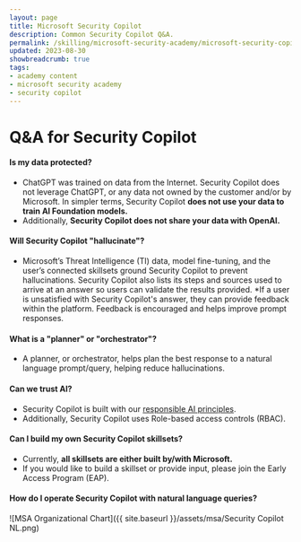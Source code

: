 ```yaml
---
layout: page
title: Microsoft Security Copilot
description: Common Security Copilot Q&A.
permalink: /skilling/microsoft-security-academy/microsoft-security-copilot-extra
updated: 2023-08-30
showbreadcrumb: true
tags: 
- academy content
- microsoft security academy
- security copilot
---
```


# Q&A for Security Copilot

#### Is my data protected?
* ChatGPT was trained on data from the Internet. Security Copilot does not leverage ChatGPT, or any data not owned by the customer and/or by Microsoft. In simpler terms, Security Copilot **does not use your data to train AI Foundation models.**
* Additionally, **Security Copilot does not share your data with OpenAI.**

#### Will Security Copilot "hallucinate"?
* Microsoft’s Threat Intelligence (TI) data, model fine-tuning, and the user’s connected skillsets ground Security Copilot to prevent hallucinations. Security Copilot also lists its steps and sources used to arrive at an answer so users can validate the results provided.
*If a user is unsatisfied with Security Copilot's answer, they can provide feedback within the platform. Feedback is encouraged and helps improve prompt responses.

#### What is a "planner" or "orchestrator"?
* A planner, or orchestrator, helps plan the best response to a natural language prompt/query, helping reduce hallucinations.

#### Can we trust AI?
* Security Copilot is built with our [responsible AI principles](https://www.microsoft.com/en-us/ai/responsible-ai?activetab=pivot1%3aprimaryr6). 
* Additionally, Security Copilot uses Role-based access controls (RBAC).

#### Can I build my own Security Copilot skillsets?

* Currently, **all skillsets are either built by/with Microsoft.** 
* If you would like to build a skillset or provide input, please join the Early Access Program (EAP).

#### How do I operate Security Copilot with natural language queries?

![MSA Organizational Chart]({{ site.baseurl }}/assets/msa/Security Copilot NL.png)